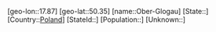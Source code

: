﻿---
location: [50.35,17.87]
type: City
tags:
- geo/City


SpocWebEntityId: 33010
isDeleted: false
confidential: public

---
[geo-lon::17.87]
[geo-lat::50.35]
[name::Ober-Glogau]
[State::]
[Country::[Poland](geo/Continent/Europe/Poland.md)]
[StateId::]
[Population::]
[Unknown::]

